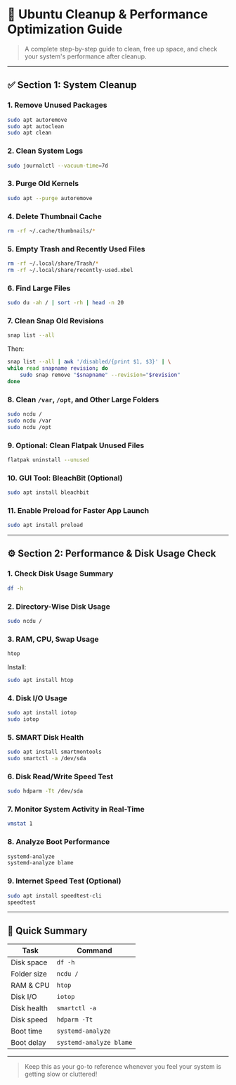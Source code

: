# 🧹 Ubuntu Cleanup & Performance Optimization Guide

> A complete step-by-step guide to clean, free up space, and check your system's performance after cleanup.

---

## ✅ Section 1: System Cleanup

### 1. Remove Unused Packages

```bash
sudo apt autoremove
sudo apt autoclean
sudo apt clean
```

### 2. Clean System Logs

```bash
sudo journalctl --vacuum-time=7d
```

### 3. Purge Old Kernels

```bash
sudo apt --purge autoremove
```

### 4. Delete Thumbnail Cache

```bash
rm -rf ~/.cache/thumbnails/*
```

### 5. Empty Trash and Recently Used Files

```bash
rm -rf ~/.local/share/Trash/*
rm -rf ~/.local/share/recently-used.xbel
```

### 6. Find Large Files

```bash
sudo du -ah / | sort -rh | head -n 20
```

### 7. Clean Snap Old Revisions

```bash
snap list --all
```

Then:

```bash
snap list --all | awk '/disabled/{print $1, $3}' | \
while read snapname revision; do
    sudo snap remove "$snapname" --revision="$revision"
done
```

### 8. Clean `/var`, `/opt`, and Other Large Folders

```bash
sudo ncdu /
sudo ncdu /var
sudo ncdu /opt
```

### 9. Optional: Clean Flatpak Unused Files

```bash
flatpak uninstall --unused
```

### 10. GUI Tool: BleachBit (Optional)

```bash
sudo apt install bleachbit
```

### 11. Enable Preload for Faster App Launch

```bash
sudo apt install preload
```

---

## ⚙️ Section 2: Performance & Disk Usage Check

### 1. Check Disk Usage Summary

```bash
df -h
```

### 2. Directory-Wise Disk Usage

```bash
sudo ncdu /
```

### 3. RAM, CPU, Swap Usage

```bash
htop
```

Install:

```bash
sudo apt install htop
```

### 4. Disk I/O Usage

```bash
sudo apt install iotop
sudo iotop
```

### 5. SMART Disk Health

```bash
sudo apt install smartmontools
sudo smartctl -a /dev/sda
```

### 6. Disk Read/Write Speed Test

```bash
sudo hdparm -Tt /dev/sda
```

### 7. Monitor System Activity in Real-Time

```bash
vmstat 1
```

### 8. Analyze Boot Performance

```bash
systemd-analyze
systemd-analyze blame
```

### 9. Internet Speed Test (Optional)

```bash
sudo apt install speedtest-cli
speedtest
```

---

## 🧠 Quick Summary

| Task        | Command                 |
| ----------- | ----------------------- |
| Disk space  | `df -h`                 |
| Folder size | `ncdu /`                |
| RAM & CPU   | `htop`                  |
| Disk I/O    | `iotop`                 |
| Disk health | `smartctl -a`           |
| Disk speed  | `hdparm -Tt`            |
| Boot time   | `systemd-analyze`       |
| Boot delay  | `systemd-analyze blame` |

---

> Keep this as your go-to reference whenever you feel your system is getting slow or cluttered!
